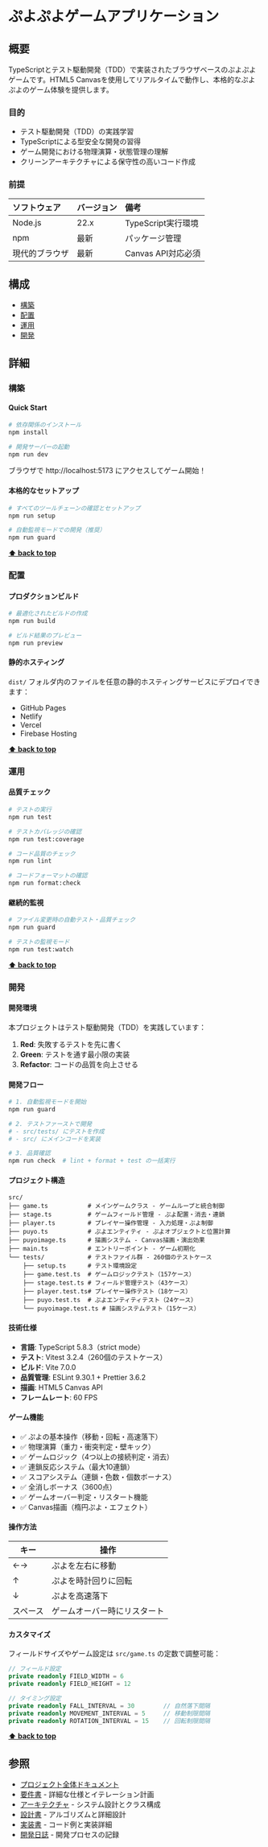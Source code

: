 # ぷよぷよゲームアプリケーション

## 概要

TypeScriptとテスト駆動開発（TDD）で実装されたブラウザベースのぷよぷよゲームです。HTML5 Canvasを使用してリアルタイムで動作し、本格的なぷよぷよのゲーム体験を提供します。

### 目的

- テスト駆動開発（TDD）の実践学習
- TypeScriptによる型安全な開発の習得
- ゲーム開発における物理演算・状態管理の理解
- クリーンアーキテクチャによる保守性の高いコード作成

### 前提

| ソフトウェア | バージョン   | 備考 |
| :----------- |:--------| :--- |
| Node.js      | 22.x    | TypeScript実行環境 |
| npm          | 最新     | パッケージ管理 |
| 現代的ブラウザ | 最新     | Canvas API対応必須 |

## 構成

- [構築](#構築)
- [配置](#配置)
- [運用](#運用)
- [開発](#開発)

## 詳細

### 構築

#### Quick Start

```bash
# 依存関係のインストール
npm install

# 開発サーバーの起動
npm run dev
```

ブラウザで http://localhost:5173 にアクセスしてゲーム開始！

#### 本格的なセットアップ

```bash
# すべてのツールチェーンの確認とセットアップ
npm run setup

# 自動監視モードでの開発（推奨）
npm run guard
```

**[⬆ back to top](#構成)**

### 配置

#### プロダクションビルド

```bash
# 最適化されたビルドの作成
npm run build

# ビルド結果のプレビュー
npm run preview
```

#### 静的ホスティング

`dist/` フォルダ内のファイルを任意の静的ホスティングサービスにデプロイできます：

- GitHub Pages
- Netlify
- Vercel
- Firebase Hosting

**[⬆ back to top](#構成)**

### 運用

#### 品質チェック

```bash
# テストの実行
npm run test

# テストカバレッジの確認
npm run test:coverage

# コード品質のチェック
npm run lint

# コードフォーマットの確認
npm run format:check
```

#### 継続的監視

```bash
# ファイル変更時の自動テスト・品質チェック
npm run guard

# テストの監視モード
npm run test:watch
```

**[⬆ back to top](#構成)**

### 開発

#### 開発環境

本プロジェクトはテスト駆動開発（TDD）を実践しています：

1. **Red**: 失敗するテストを先に書く
2. **Green**: テストを通す最小限の実装
3. **Refactor**: コードの品質を向上させる

#### 開発フロー

```bash
# 1. 自動監視モードを開始
npm run guard

# 2. テストファーストで開発
# - src/tests/ にテストを作成
# - src/ にメインコードを実装

# 3. 品質確認
npm run check  # lint + format + test の一括実行
```

#### プロジェクト構造

```
src/
├── game.ts           # メインゲームクラス - ゲームループと統合制御
├── stage.ts          # ゲームフィールド管理 - ぷよ配置・消去・連鎖
├── player.ts         # プレイヤー操作管理 - 入力処理・ぷよ制御
├── puyo.ts           # ぷよエンティティ - ぷよオブジェクトと位置計算
├── puyoimage.ts      # 描画システム - Canvas描画・演出効果
├── main.ts           # エントリーポイント - ゲーム初期化
└── tests/            # テストファイル群 - 260個のテストケース
    ├── setup.ts      # テスト環境設定
    ├── game.test.ts  # ゲームロジックテスト（157ケース）
    ├── stage.test.ts # フィールド管理テスト（43ケース）
    ├── player.test.ts# プレイヤー操作テスト（18ケース）
    ├── puyo.test.ts  # ぷよエンティティテスト（24ケース）
    └── puyoimage.test.ts # 描画システムテスト（15ケース）
```

#### 技術仕様

- **言語**: TypeScript 5.8.3（strict mode）
- **テスト**: Vitest 3.2.4（260個のテストケース）
- **ビルド**: Vite 7.0.0
- **品質管理**: ESLint 9.30.1 + Prettier 3.6.2
- **描画**: HTML5 Canvas API
- **フレームレート**: 60 FPS

#### ゲーム機能

- ✅ ぷよの基本操作（移動・回転・高速落下）
- ✅ 物理演算（重力・衝突判定・壁キック）
- ✅ ゲームロジック（4つ以上の接続判定・消去）
- ✅ 連鎖反応システム（最大10連鎖）
- ✅ スコアシステム（連鎖・色数・個数ボーナス）
- ✅ 全消しボーナス（3600点）
- ✅ ゲームオーバー判定・リスタート機能
- ✅ Canvas描画（楕円ぷよ・エフェクト）

#### 操作方法

| キー | 操作 |
|------|------|
| ←→  | ぷよを左右に移動 |
| ↑   | ぷよを時計回りに回転 |
| ↓   | ぷよを高速落下 |
| スペース | ゲームオーバー時にリスタート |

#### カスタマイズ

フィールドサイズやゲーム設定は `src/game.ts` の定数で調整可能：

```typescript
// フィールド設定
private readonly FIELD_WIDTH = 6
private readonly FIELD_HEIGHT = 12

// タイミング設定
private readonly FALL_INTERVAL = 30        // 自然落下間隔
private readonly MOVEMENT_INTERVAL = 5     // 移動制限間隔
private readonly ROTATION_INTERVAL = 15    // 回転制限間隔
```

**[⬆ back to top](#構成)**

## 参照

- [プロジェクト全体ドキュメント](../docs/index.md)
- [要件書](../docs/requirement.md) - 詳細な仕様とイテレーション計画
- [アーキテクチャ](../docs/architecture.md) - システム設計とクラス構成
- [設計書](../docs/design.md) - アルゴリズムと詳細設計
- [実装書](../docs/implementation.md) - コード例と実装詳細
- [開発日誌](../docs/journal/) - 開発プロセスの記録